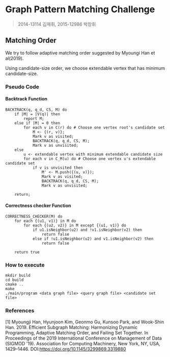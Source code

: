 # Graph Pattern Matching Challenge
>2014-13114 김재휘, 2015-12986 박창휘

## Matching Order
We try to follow adaptive matching order suggested by Myoungi Han et al(2019).

Using candidate-size order, we choose extendable vertex that has minimum candidate-size.

### Pseudo Code

#### Backtrack Function

```
BACKTRACK(q, q_d, CS, M) do
    if |M| = |V(q)| then
        report M;
    else if |M| = 0 then
        for each v in C(r) do # Choose one vertex root's candidate set
            M <- {(r, v)};
            Mark v as visited;
            BACKTRACK(q, q_d, CS, M);
            Mark v as unvisited;       
    else
        u <- extendable vertex with minimum extendable candidate size
        for each v in C_M(u) do # Choose one vertex u's extendable candidate set
            if v is unvisited then
                M' <- M.push({(u, v)});
                Mark v as visited;
                BACKTRACK(q, q_d, CS, M);
                Mark v as unvisited;

    return; 
```

#### Correctness checker Function

```
CORRECTNESS_CHECKER(M) do
    for each {(u1, v1)} in M do
        for each {(u2, v2)} in M except {(u1, v1)} do
            if u1.isNeighbor(u2) and !v1.isNeighbor(v2) then
                return false
            else if !u1.isNeighbor(u2) and v1.isNeighbor(v2) then
                return false

    return true

```

### How to execute
```
mkdir build
cd build
cmake ..
make
./main/program <data graph file> <query graph file> <candidate set file>
```

### References
[1] Myoungji Han, Hyunjoon Kim, Geonmo Gu, Kunsoo Park, and Wook-Shin Han. 2019. Efficient Subgraph Matching: Harmonizing Dynamic Programming, Adaptive Matching Order, and Failing Set Together. In Proceedings of the 2019 International Conference on Management of Data (SIGMOD '19). Association for Computing Machinery, New York, NY, USA, 1429–1446. DOI:https://doi.org/10.1145/3299869.3319880
